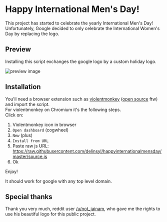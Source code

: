 # Happy International Men's Day!

This project has started to celebrate the yearly International Men's Day!  
Unfortunately, Google decided to only celebrate the International Women's Day by replacing the logo.

## Preview
Installing this script exchanges the google logo by a custom holiday logo.

![preview image](img/preview.png)

## Installation
You'll need a browser extension such as [violentmonkey](https://chrome.google.com/webstore/detail/violentmonkey/jinjaccalgkegednnccohejagnlnfdag) ([open source](https://github.com/violentmonkey/violentmonkey) ftw) and import the script.  
For violentmonkey on Chromium it's the following steps.  
Click on:  
1. Violentmonkey icon in browser
2. `Open dashboard` (cogwheel)
3. `New` (plus)
4. `Install from URL`
5. Paste raw js URL: https://raw.githubusercontent.com/delinsyl/happyinternationalmensday/master/source.js
6. Ok

Enjoy!

It should work for google with any top level domain.

## Special thanks
Thank you very much, reddit user [/u/not_jainam](https://www.reddit.com/user/not_jainam/), who gave me the rights to use his beautiful logo for this public project.
